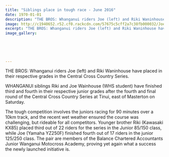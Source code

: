 ```yaml
---
title: "Siblings place in tough race - June 2016"
date: 1970-01-01
description: "THE BROS: Whanganui riders Joe (left) and Riki Waninhouse have placed in their respective grades in the Central Cross Country Series, Wanganui Chronicle article on 15/6/16..."
image: http://c1940652.r52.cf0.rackcdn.com/57675c5cff2a7c38fb000032/Joe-Wainhouse.-Central-Cross-Country-Series-15.6-Chron.jpg
excerpt: "THE BROS: Whanganui riders Joe (left) and Riki Waninhouse have placed in their respective grades in the Central Cross Country Series."
image_gallery:
    
    
    
    
    
---
```


<p>THE BROS: Whanganui riders Joe (left) and Riki Waninhouse have placed in their respective grades in the Central Cross Country Series.</p>
<p>WHANGANUI siblings Riki and Joe Wainhouse (<span>WHS student)</span>&nbsp;have finished third and fourth in their respective junior grades after the fourth and final round of the Central Cross Country Series at Tinui, east of Masterton on Saturday.</p>
<p>The tough competition involves the juniors racing for 90 minutes over a 10km track, and the recent wet weather ensured the course was challenging, but rideable for all competitors. Younger brother Riki (Kawasaki KX85) placed third out of 22 riders for the series in the Junior 85/150 class, while Joe (Yamaha YZ250F) finished fourth out of 17 riders in the junior 125/250 class. The pair are members of the Balance Chartered Accountants Junior Wanganui Motocross Academy, proving yet again what a success the newly launched initiative is.</p>

